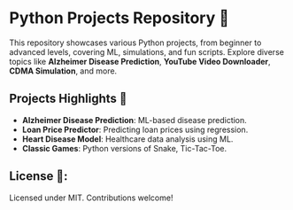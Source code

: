 # Python Projects Repository 🐍

This repository showcases various Python projects, from beginner to advanced levels, covering ML, simulations, and fun scripts. Explore diverse topics like **Alzheimer Disease Prediction**, **YouTube Video Downloader**, **CDMA Simulation**, and more.

## Projects Highlights 🌟
- **Alzheimer Disease Prediction**: ML-based disease prediction.
- **Loan Price Predictor**: Predicting loan prices using regression.
- **Heart Disease Model**: Healthcare data analysis using ML.
- **Classic Games**: Python versions of Snake, Tic-Tac-Toe.


## License 📝:

Licensed under MIT. Contributions welcome!